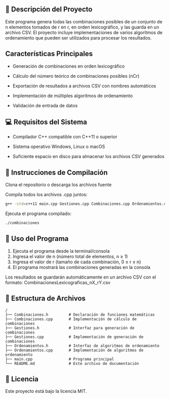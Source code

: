 ## 📌 Descripción del Proyecto
Este programa genera todas las combinaciones posibles de un conjunto de n elementos tomados de r en r, en orden lexicográfico, y las guarda en un archivo CSV. El proyecto incluye implementaciones de varios algoritmos de ordenamiento que pueden ser utilizados para procesar los resultados.

## Características Principales
- Generación de combinaciones en orden lexicográfico

- Cálculo del número teórico de combinaciones posibles (nCr)

- Exportación de resultados a archivos CSV con nombres automáticos

- Implementación de múltiples algoritmos de ordenamiento

- Validación de entrada de datos

## 💻 Requisitos del Sistema
- Compilador C++ compatible con C++11 o superior

- Sistema operativo Windows, Linux o macOS

- Suficiente espacio en disco para almacenar los archivos CSV generados

## 🔧 Instrucciones de Compilación
Clona el repositorio o descarga los archivos fuente

Compila todos los archivos .cpp juntos:

```bash
g++ -std=c++11 main.cpp Gestiones.cpp Combinaciones.cpp Ordenamientos.cpp -o combinaciones
```

Ejecuta el programa compilado:
```bash
./combinaciones
```

## 🚀 Uso del Programa
1. Ejecuta el programa desde la terminal/consola
2. Ingresa el valor de n (número total de elementos, n ≥ 1)
3. Ingresa el valor de r (tamaño de cada combinación, 0 ≤ r ≤ n)
4. El programa mostrará las combinaciones generadas en la consola

Los resultados se guardarán automáticamente en un archivo CSV con el formato: CombinacionesLexicograficas_nX_rY.csv

## 📂 Estructura de Archivos
```
/
├── Combinaciones.h         # Declaración de funciones matemáticas
├── Combinaciones.cpp       # Implementación de cálculo de combinaciones
├── Gestiones.h             # Interfaz para generación de combinaciones
├── Gestiones.cpp           # Implementación de generación de combinaciones
├── Ordenamientos.h         # Interfaz de algoritmos de ordenamiento
├── Ordenamientos.cpp       # Implementación de algoritmos de ordenamiento
├── main.cpp                # Programa principal
└── README.md               # Este archivo de documentación
```
## 📜 Licencia
Este proyecto está bajo la licencia MIT.
